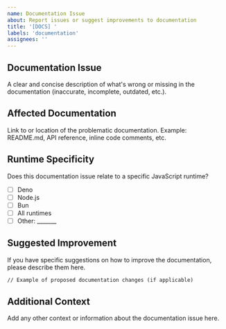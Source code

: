 ```yaml
---
name: Documentation Issue
about: Report issues or suggest improvements to documentation
title: '[DOCS] '
labels: 'documentation'
assignees: ''
---
```


## Documentation Issue

A clear and concise description of what's wrong or missing in the documentation
(inaccurate, incomplete, outdated, etc.).

## Affected Documentation

Link to or location of the problematic documentation. Example: README.md, API
reference, inline code comments, etc.

## Runtime Specificity

Does this documentation issue relate to a specific JavaScript runtime?

- [ ] Deno
- [ ] Node.js
- [ ] Bun
- [ ] All runtimes
- [ ] Other: _______

## Suggested Improvement

If you have specific suggestions on how to improve the documentation, please
describe them here.

```md
// Example of proposed documentation changes (if applicable)
```

## Additional Context

Add any other context or information about the documentation issue here.
